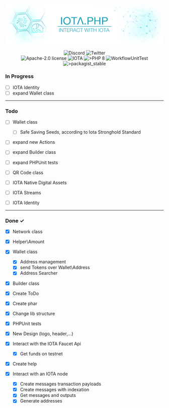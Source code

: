 ![IOTA.php](./help/images/IOTA_PHP_Banner_Interact.png)

<p style="text-align:center;">
  <a href="https://discord.iota.org/" style="text-decoration:none;"><img src="https://img.shields.io/badge/Discord-9cf.svg?style=social&logo=discord" alt="Discord"></a>
  <a href="https://twitter.com/IOTAphp/" style="text-decoration:none;"><img src="https://img.shields.io/badge/Twitter-9cf.svg?style=social&logo=twitter" alt="Twitter"></a>
  <br>
  <a href="https://github.com/iota-community/iota.php/LICENSE" style="text-decoration:none;"><img src="https://img.shields.io/badge/license-Apache--2.0-green?style=flat-square" alt="Apache-2.0 license"></a>
  <a href="https://www.iota.org/" style="text-decoration:none;"><img src="https://img.shields.io/badge/IOTA-lightgrey?style=flat&logo=iota" alt="IOTA"></a>
  <a href="https://www.php.net/" style="text-decoration:none;"><img src="https://img.shields.io/badge/PHP->= 8.x-blue?style=flat-square&logo=php" alt=">PHP 8"></a>
  <img src="https://github.com/iota-community/iota.php/actions/workflows/phpunit.yml/badge.svg" alt="WorkflowUnitTest">
  <a href="https://packagist.org/packages/iota-community/iota.php/" style="text-decoration:none;"><img src="https://poser.pugx.org/iota-community/iota.php/v/stable.png" alt=">packagist_stable"></a>
</p>

### In Progress

- [ ] IOTA Identity
- [ ] expand Wallet class

---

### Todo

- [ ] Wallet class
    - [ ] Safe Saving Seeds, according to Iota Stronghold Standard

  
- [ ] expand new Actions
- [ ] expand Builder class
- [ ] expand PHPUnit tests


- [ ] QR Code class


- [ ] IOTA Native Digital Assets
- [ ] IOTA Streams
- [ ] IOTA Identity

---

### Done ✓

- [x] Network class    
- [x] Helper\Amount    
- [x] Wallet class    
    - [x] Address management
    - [x] send Tokens over Wallet\Address 
    - [x] Address Searcher
- [x] Builder class
- [x] Create ToDo
- [x] Create phar
- [x] Change lib structure
- [x] PHPUnit tests
- [x] New Design (logo, header,...)


- [x] Interact with the IOTA Faucet Api
    - [x] Get funds on testnet


- [x] Create help


- [x] Interact with an IOTA node
    - [x] Create messages transaction payloads
    - [x] Create messages with indexation
    - [x] Get messages and outputs
    - [x] Generate addresses 